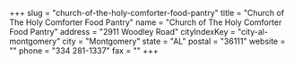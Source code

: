 +++
slug = "church-of-the-holy-comforter-food-pantry"
title = "Church of The Holy Comforter Food Pantry"
name = "Church of The Holy Comforter Food Pantry"
address = "2911 Woodley Road"
cityIndexKey = "city-al-montgomery"
city = "Montgomery"
state = "AL"
postal = "36111"
website = ""
phone = "334 281-1337"
fax = ""
+++
